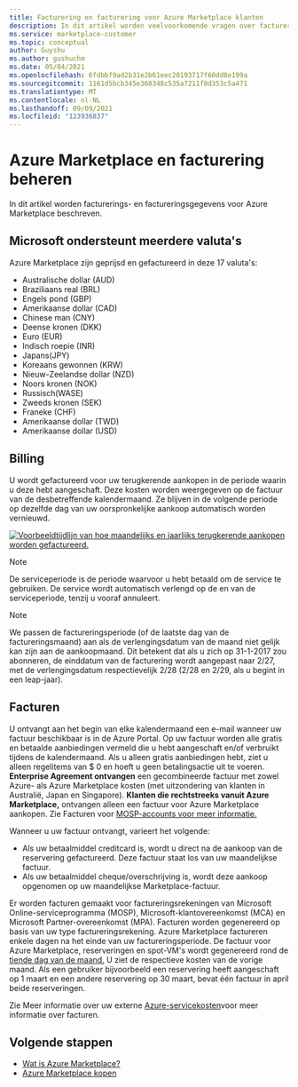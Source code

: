 ```yaml
---
title: Facturering en facturering voor Azure Marketplace klanten
description: In dit artikel worden veelvoorkomende vragen over facturering en facturering voor Azure Marketplace beschreven.
ms.service: marketplace-customer
ms.topic: conceptual
author: Guyshu
ms.author: gushuchm
ms.date: 05/04/2021
ms.openlocfilehash: 6fdbbf9ad2b31e2b61eec20193717f60dd8e199a
ms.sourcegitcommit: 1161d5bcb345e368348c535a7211f0d353c5a471
ms.translationtype: MT
ms.contentlocale: nl-NL
ms.lasthandoff: 09/09/2021
ms.locfileid: "123936837"
---
```

# <a name="azure-marketplace-billing-and-invoicing"></a>Azure Marketplace en facturering beheren

In dit artikel worden facturerings- en factureringsgegevens voor Azure Marketplace beschreven.

## <a name="microsoft-supports-multiple-currencies"></a>Microsoft ondersteunt meerdere valuta's

Azure Marketplace zijn geprijsd en gefactureerd in deze 17 valuta's:

- Australische dollar (AUD)
- Braziliaans real (BRL)
- Engels pond (GBP)
- Amerikaanse dollar (CAD)
- Chinese man (CNY)
- Deense kronen (DKK)
- Euro (EUR)
- Indisch roepie (INR)
- Japans(JPY)
- Koreaans gewonnen (KRW)
- Nieuw-Zeelandse dollar (NZD)
- Noors kronen (NOK)
- Russisch(WASE)
- Zweeds kronen (SEK)
- Franeke (CHF)
- Amerikaanse dollar (TWD)
- Amerikaanse dollar (USD)

## <a name="billing"></a>Billing

U wordt gefactureerd voor uw terugkerende aankopen in de periode waarin u deze hebt aangeschaft. Deze kosten worden weergegeven op de factuur van de desbetreffende kalendermaand. Ze blijven in de volgende periode op dezelfde dag van uw oorspronkelijke aankoop automatisch worden vernieuwd.

[![Voorbeeldtijdlijn van hoe maandelijks en jaarlijks terugkerende aankopen worden gefactureerd.](media/billing/billing-charges-recurring.png)](media/billing/billing-charges-recurring.png#lightbox)

>[!NOTE]
> De serviceperiode is de periode waarvoor u hebt betaald om de service te gebruiken. De service wordt automatisch verlengd op de en van de serviceperiode, tenzij u vooraf annuleert.

> [!NOTE]
> We passen de factureringsperiode (of de laatste dag van de factureringsmaand) aan als de verlengingsdatum van de maand niet gelijk kan zijn aan de aankoopmaand. Dit betekent dat als u zich op 31-1-2017 zou abonneren, de einddatum van de facturering wordt aangepast naar 2/27, met de verlengingsdatum respectievelijk 2/28 (2/28 en 2/29, als u begint in een leap-jaar).

## <a name="invoices"></a>Facturen

U ontvangt aan het begin van elke kalendermaand een e-mail wanneer uw factuur beschikbaar is in de Azure Portal. Op uw factuur worden alle gratis en betaalde aanbiedingen vermeld die u hebt aangeschaft en/of verbruikt tijdens de kalendermaand. Als u alleen gratis aanbiedingen hebt, ziet u alleen regelitems van $ 0 en hoeft u geen betalingsactie uit te voeren. **Enterprise Agreement ontvangen** een gecombineerde factuur met zowel Azure- als Azure Marketplace kosten (met uitzondering van klanten in Australië, Japan en Singapore). **Klanten die rechtstreeks vanuit Azure Marketplace,** ontvangen alleen een factuur voor Azure Marketplace aankopen. Zie Facturen voor [MOSP-accounts voor meer informatie.](/azure/cost-management-billing/understand/download-azure-invoice#invoices-for-mosp-billing-accounts)

Wanneer u uw factuur ontvangt, varieert het volgende:

- Als uw betaalmiddel creditcard is, wordt u direct na de aankoop van de reservering gefactureerd. Deze factuur staat los van uw maandelijkse factuur.
- Als uw betaalmiddel cheque/overschrijving is, wordt deze aankoop opgenomen op uw maandelijkse Marketplace-factuur.

Er worden facturen gemaakt voor factureringsrekeningen van Microsoft Online-serviceprogramma (MOSP), Microsoft-klantovereenkomst (MCA) en Microsoft Partner-overeenkomst (MPA). Facturen worden gegenereerd op basis van uw type factureringsrekening. Azure Marketplace factureren enkele dagen na het einde van uw factureringsperiode. De factuur voor Azure Marketplace, reserveringen en spot-VM's wordt gegenereerd rond de [tiende dag van de maand.](/azure/cost-management-billing/understand/download-azure-invoice#invoices-for-mosp-billing-accounts) U ziet de respectieve kosten van de vorige maand. Als een gebruiker bijvoorbeeld een reservering heeft aangeschaft op 1 maart en een andere reservering op 30 maart, bevat één factuur in april beide reserveringen.

Zie Meer informatie over uw externe [Azure-servicekosten](/azure/cost-management-billing/understand/understand-azure-marketplace-charges)voor meer informatie over facturen.

## <a name="next-steps"></a>Volgende stappen

- [Wat is Azure Marketplace?](azure-marketplace-overview.md)
- [Azure Marketplace kopen](azure-purchasing-invoicing.md)
